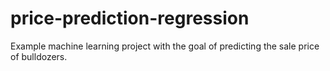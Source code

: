 # price-prediction-regression
Example machine learning project with the goal of predicting the sale price of bulldozers.
